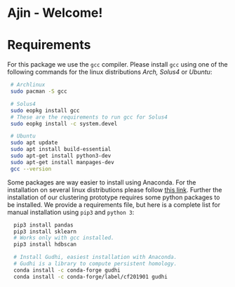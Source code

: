 # Ajin - Welcome!

# Requirements
For this package we use the `gcc` compiler. Please install `gcc` using one of the following commands for the linux distributions *Arch, Solus4* or *Ubuntu*:
```bash
 # Archlinux
 sudo pacman -S gcc

 # Solus4
 sudo eopkg install gcc
 # These are the requirements to run gcc for Solus4
 sudo eopkg install -c system.devel

 # Ubuntu
 sudo apt update
 sudo apt install build-essential
 sudo apt-get install python3-dev
 sudo apt-get install manpages-dev
 gcc --version
```

 Some packages are way easier to install using Anaconda. For the installation on several linux distributions please follow [this link](https://docs.anaconda.com/anaconda/install/linux/). Further the installation of our clustering prototype requires some python packages to be installed. We provide a requirements file, but here is a complete list for manual installation using `pip3` and `python 3`:
```bash
  pip3 install pandas
  pip3 install sklearn
  # Works only with gcc installed.
  pip3 install hdbscan

  # Install Gudhi, easiest installation with Anaconda.
  # Gudhi is a library to compute persistent homology.
  conda install -c conda-forge gudhi
  conda install -c conda-forge/label/cf201901 gudhi 
```
